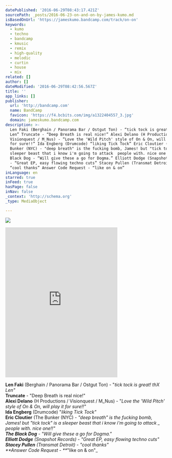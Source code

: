 ```yaml
---
datePublished: '2016-06-29T08:43:17.421Z'
sourcePath: _posts/2016-06-23-on-and-on-by-james-kumo.md
isBasedOnUrl: 'https://jameskumo.bandcamp.com/track/on-on'
keywords:
  - kumo
  - techno
  - bandcamp
  - kmusic
  - remix
  - high-quality
  - melodic
  - curtin
  - house
  - mix
related: []
author: []
dateModified: '2016-06-29T08:42:56.567Z'
title: ''
app_links: []
publisher:
  url: 'http://bandcamp.com'
  name: BandCamp
  favicon: 'https://f4.bcbits.com/img/a1322404557_3.jpg'
  domain: jameskumo.bandcamp.com
description: >-
  Len Faki (Berghain / Panorama Bar / Ostgut Ton) - “tick tock is great! thX
  Len” Truncate - “Deep Breath is real nice!” Alexi Delano (H Productions /
  Visionquest / M_Nus) - “Love the 'Wild Pitch' style of On & On, will play it
  for sure!!” Ida Engberg (Drumcode) “liking Tick Tock” Eric Cloutier (The
  Bunker (NYC) - "deep breath" is the fucking bomb, James! but "tick tock" is a
  sleeper beast that i know i'm going to attack  people with. nice one!!” The
  Black Dog - “Will give these a go for Dogma.” Elliott Dodge (Snapshot Records)
  - “Great EP, easy flowing techno cuts” Stacey Pullen (Transmat Detroit) -
  “cool thanks” Answer Code Request - “like on & on”
inLanguage: en
starred: true
inFeed: true
hasPage: false
inNav: false
_context: 'http://schema.org'
_type: MediaObject

---
```

![](https://imgflo.herokuapp.com/graph/vahj1ThiexotieMo/c734fe9586fd7c45bd72c1b0029599ef/croprotate.jpg?cropheight=1366&cropwidth=2048&degrees=0&input=https%3A%2F%2Fthe-grid-user-content.s3-us-west-2.amazonaws.com%2F9e6e5a38-9d01-45f9-bae9-bae1e0e133d4.jpg&x=0&y=0)

<iframe src="https://cdn.embedly.com/widgets/media.html?src=https%3A%2F%2Fbandcamp.com%2FEmbeddedPlayer%2Fv%3D2%2Ftrack%3D1455891204%2Fsize%3Dlarge%2Flinkcol%3D0084B4%2Fnotracklist%3Dtrue%2Ftwittercard%3Dtrue%2F&amp;url=https%3A%2F%2Fjameskumo.bandcamp.com%2Ftrack%2Fon-on&amp;image=https%3A%2F%2Ff4.bcbits.com%2Fimg%2Fa1322404557_5.jpg&amp;key=b7d04c9b404c499eba89ee7072e1c4f7&amp;type=text%2Fhtml&amp;schema=bandcamp" width="350" height="467" scrolling="no" frameborder="0" allowfullscreen="" style=""></iframe>

**Len Faki** (Berghain / Panorama Bar / Ostgut Ton) - "_tick tock is great! thX Len"_  
**Truncate** - "Deep Breath is real nice!"  
**Alexi Delano** (H Productions / Visionquest / M\_Nus) - "_Love the 'Wild Pitch' style of On & On, will play it for sure!!"_  
**Ida Engberg** (Drumcode) "_liking Tick Tock"_  
**Eric Cloutier** (The Bunker (NYC) - _"deep breath" is the fucking bomb, James! but "tick tock" is a sleeper beast that i know i'm going to attack _  
_people with. nice one!!"_  
**The Black Dog** - "_Will give these a go for Dogma."_  
**Elliott Dodge** (Snapshot Records) - "_Great EP, easy flowing techno cuts"_  
**Stacey Pullen** (Transmat Detroit) - "_cool thanks"_  
**Answer Code Request - **_"like on & on"_